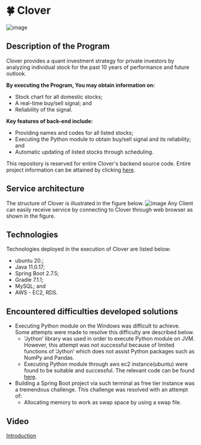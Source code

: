 # 🍀 Clover
![image](https://user-images.githubusercontent.com/55950561/202984845-c8b0298d-4d78-4a47-b2c5-b68e9eec38e3.png)

## Description of the Program
Clover provides a quant investment strategy for private investors by analyzing individual stock for the past 10 years of performance and future outlook.

**By executing the Program, You may obtain information on:**
- Stock chart for all domestic stocks;
- A real-time buy/sell signal; and
- Reliability of the signal.

**Key features of back-end include:**
- Providing names and codes for all listed stocks;
- Executing the Python module to obtain buy/sell signal and its reliability; and
- Automatic updating of listed stocks through scheduling.

This repository is reserved for entire Clover's backend source code. Entire project information can be attained by clicking [here](https://github.com/hongcana/Clover_Project).

## Service architecture
The structure of Clover is illustrated in the figure below.
![image](https://user-images.githubusercontent.com/55950561/202979270-0d7ee86e-e287-40db-bc3e-4a168b00aa46.png)
Any Client can easily receive service by connecting to Clover through web browser as shown in the figure.

## Technologies
Technologies deployed in the execution of Clover are listed below:
- ubuntu 20.;
- Java 11.0.17;
- Spring Boot 2.7.5;
- Gradle 7.1.1;
- MySQL; and
- AWS - EC2, RDS.

## Encountered difficulties developed solutions
- Executing Python module on the Windows was difficult to achieve. Some attempts were made to resolve this difficulty are described below.
  - 'Jython' library was used in order to execute Python module on JVM. However, this attempt was not successful because of limited functions of ‘Jython’ which does not assist Python packages such as NumPy and Pandas.
  - Executing Python module through aws ec2 instance(ubuntu) were found to be suitable and successful. The relevant code can be found [here](https://github.com/pyh-dotcom/clover_backend/blob/master/src/main/java/com/example/clover_backend/service/ExecutePython.java).
- Building a Spring Boot project via such terminal as free tier instance was a tremendous challenge. This challenge was resolved with an attempt of:
  - Allocating memory to work as swap space by using a swap file.

## Video
[Introduction](https://www.youtube.com/watch?v=jG0JP-SeEwg&list=PLnKrqpcAkEaZUqkWs9yIvp65edSJn6XuR&index=21)
